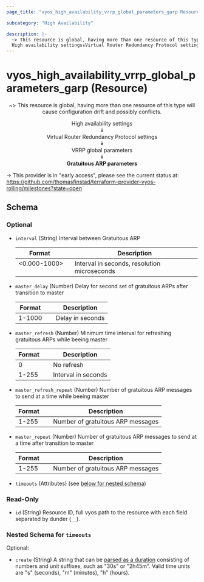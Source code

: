 ```yaml
---
page_title: "vyos_high_availability_vrrp_global_parameters_garp Resource - vyos"

subcategory: "High Availability"

description: |- 
  ~> This resource is global, having more than one resource of this type will cause configuration drift and possibly conflicts.
  High availability settings⯯Virtual Router Redundancy Protocol settings⯯VRRP global parameters⯯Gratuitous ARP parameters
---
```


# vyos_high_availability_vrrp_global_parameters_garp (Resource)
<center>

~> This resource is global, having more than one resource of this type will cause configuration drift and possibly conflicts.

High availability settings  
⯯  
Virtual Router Redundancy Protocol settings  
⯯  
VRRP global parameters  
⯯  
**Gratuitous ARP parameters**


</center>

-> This provider is in "early access", please see the current status at: https://github.com/thomasfinstad/terraform-provider-vyos-rolling/milestones?state=open

## Schema

### Optional

- `interval` (String) Interval between Gratuitous ARP

    |Format        &emsp;|Description                                   |
    |----------------|------------------------------------------------|
    |&lt;0.000-1000&gt;  &emsp;|Interval in seconds, resolution microseconds  |
- `master_delay` (Number) Delay for second set of gratuitous ARPs after transition to master

    |Format  &emsp;|Description       |
    |----------|--------------------|
    |1-1000  &emsp;|Delay in seconds  |
- `master_refresh` (Number) Minimum time interval for refreshing gratuitous ARPs while beeing master

    |Format  &emsp;|Description          |
    |----------|-----------------------|
    |0       &emsp;|No refresh           |
    |1-255   &emsp;|Interval in seconds  |
- `master_refresh_repeat` (Number) Number of gratuitous ARP messages to send at a time while beeing master

    |Format  &emsp;|Description                        |
    |----------|-------------------------------------|
    |1-255   &emsp;|Number of gratuitous ARP messages  |
- `master_repeat` (Number) Number of gratuitous ARP messages to send at a time after transition to master

    |Format  &emsp;|Description                        |
    |----------|-------------------------------------|
    |1-255   &emsp;|Number of gratuitous ARP messages  |
- `timeouts` (Attributes) (see [below for nested schema](#nestedatt--timeouts))

### Read-Only

- `id` (String) Resource ID, full vyos path to the resource with each field separated by dunder (`__`).

<a id="nestedatt--timeouts"></a>
### Nested Schema for `timeouts`

Optional:

- `create` (String) A string that can be [parsed as a duration](https://pkg.go.dev/time#ParseDuration) consisting of numbers and unit suffixes, such as &#34;30s&#34; or &#34;2h45m&#34;. Valid time units are &#34;s&#34; (seconds), &#34;m&#34; (minutes), &#34;h&#34; (hours).  

